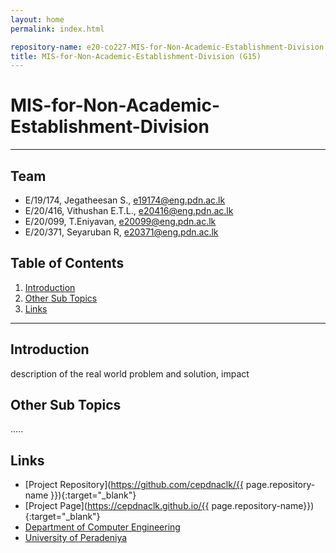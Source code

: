 ```yaml
---
layout: home
permalink: index.html

repository-name: e20-co227-MIS-for-Non-Academic-Establishment-Division
title: MIS-for-Non-Academic-Establishment-Division (G15)
---
```


[comment]: # "This is the standard layout for the project, but you can clean this and use your own template"

# MIS-for-Non-Academic-Establishment-Division

---

<!-- 
This is a sample image, to show how to add images to your page. To learn more options, please refer [this](https://projects.ce.pdn.ac.lk/docs/faq/how-to-add-an-image/)

![Sample Image](./images/sample.png)
 -->

## Team
-  E/19/174, Jegatheesan S., [e19174@eng.pdn.ac.lk](mailto:name@email.com)
-  E/20/416, Vithushan E.T.L., [e20416@eng.pdn.ac.lk](mailto:name@email.com)
-  E/20/099, T.Eniyavan, [e20099@eng.pdn.ac.lk](mailto:name@email.com)
-  E/20/371, Seyaruban R, [e20371@eng.pdn.ac.lk](mailto:name@email.com)

## Table of Contents
1. [Introduction](#introduction)
2. [Other Sub Topics](#other-sub-topics)
3. [Links](#links)

---

## Introduction

 description of the real world problem and solution, impact

## Other Sub Topics

.....

## Links

- [Project Repository](https://github.com/cepdnaclk/{{ page.repository-name }}){:target="_blank"}
- [Project Page](https://cepdnaclk.github.io/{{ page.repository-name}}){:target="_blank"}
- [Department of Computer Engineering](http://www.ce.pdn.ac.lk/)
- [University of Peradeniya](https://eng.pdn.ac.lk/)


[//]: # (Please refer this to learn more about Markdown syntax)
[//]: # (https://github.com/adam-p/markdown-here/wiki/Markdown-Cheatsheet)
